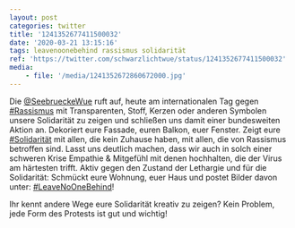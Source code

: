 ```yaml
---
layout: post
categories: twitter
title: '1241352677411500032'
date: '2020-03-21 13:15:16'
tags: leavenoonebehind rassismus solidarität
ref: 'https://twitter.com/schwarzlichtwue/status/1241352677411500032'
media:
    - file: '/media/1241352672860672000.jpg'
---
```

Die [@SeebrueckeWue](https://twitter.com/SeebrueckeWue) ruft auf, heute am internationalen Tag gegen [#Rassismus](/t/rassismus) mit Transparenten, Stoff, Kerzen oder anderen Symbolen unsere Solidarität zu zeigen und schließen uns damit einer bundesweiten Aktion an. 
Dekoriert eure Fassade, euren Balkon, euer Fenster. Zeigt eure [#Solidarität](/t/solidarität) mit allen, die kein Zuhause haben, mit allen, die von Rassismus betroffen sind.
Lasst uns deutlich machen, dass wir auch in solch einer schweren Krise Empathie &amp; Mitgefühl mit denen hochhalten, die der Virus am härtesten trifft.
Aktiv gegen den Zustand der Lethargie und für die Solidarität: Schmückt eure Wohnung, euer Haus und postet Bilder davon unter: [#LeaveNoOneBehind](/t/leavenoonebehind)!

Ihr kennt andere Wege eure Solidarität kreativ zu zeigen? Kein Problem, jede Form des Protests ist gut und wichtig!